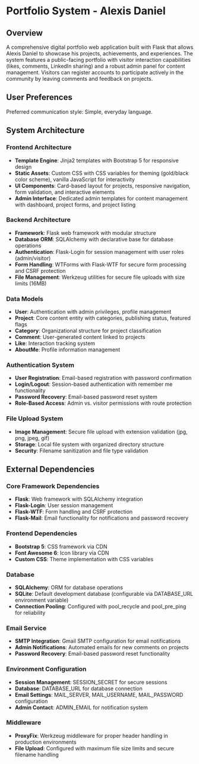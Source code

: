# Portfolio System - Alexis Daniel

## Overview
A comprehensive digital portfolio web application built with Flask that allows Alexis Daniel to showcase his projects, achievements, and experiences. The system features a public-facing portfolio with visitor interaction capabilities (likes, comments, LinkedIn sharing) and a robust admin panel for content management. Visitors can register accounts to participate actively in the community by leaving comments and feedback on projects.

## User Preferences
Preferred communication style: Simple, everyday language.

## System Architecture

### Frontend Architecture
- **Template Engine**: Jinja2 templates with Bootstrap 5 for responsive design
- **Static Assets**: Custom CSS with CSS variables for theming (gold/black color scheme), vanilla JavaScript for interactivity
- **UI Components**: Card-based layout for projects, responsive navigation, form validation, and interactive elements
- **Admin Interface**: Dedicated admin templates for content management with dashboard, project forms, and project listing

### Backend Architecture
- **Framework**: Flask web framework with modular structure
- **Database ORM**: SQLAlchemy with declarative base for database operations
- **Authentication**: Flask-Login for session management with user roles (admin/visitor)
- **Form Handling**: WTForms with Flask-WTF for secure form processing and CSRF protection
- **File Management**: Werkzeug utilities for secure file uploads with size limits (16MB)

### Data Models
- **User**: Authentication with admin privileges, profile management
- **Project**: Core content entity with categories, publishing status, featured flags
- **Category**: Organizational structure for project classification
- **Comment**: User-generated content linked to projects
- **Like**: Interaction tracking system
- **AboutMe**: Profile information management

### Authentication System
- **User Registration**: Email-based registration with password confirmation
- **Login/Logout**: Session-based authentication with remember me functionality
- **Password Recovery**: Email-based password reset system
- **Role-Based Access**: Admin vs. visitor permissions with route protection

### File Upload System
- **Image Management**: Secure file upload with extension validation (jpg, png, jpeg, gif)
- **Storage**: Local file system with organized directory structure
- **Security**: Filename sanitization and file type validation

## External Dependencies

### Core Framework Dependencies
- **Flask**: Web framework with SQLAlchemy integration
- **Flask-Login**: User session management
- **Flask-WTF**: Form handling and CSRF protection
- **Flask-Mail**: Email functionality for notifications and password recovery

### Frontend Dependencies
- **Bootstrap 5**: CSS framework via CDN
- **Font Awesome 6**: Icon library via CDN
- **Custom CSS**: Theme implementation with CSS variables

### Database
- **SQLAlchemy**: ORM for database operations
- **SQLite**: Default development database (configurable via DATABASE_URL environment variable)
- **Connection Pooling**: Configured with pool_recycle and pool_pre_ping for reliability

### Email Service
- **SMTP Integration**: Gmail SMTP configuration for email notifications
- **Admin Notifications**: Automated emails for new comments on projects
- **Password Recovery**: Email-based password reset functionality

### Environment Configuration
- **Session Management**: SESSION_SECRET for secure sessions
- **Database**: DATABASE_URL for database connection
- **Email Settings**: MAIL_SERVER, MAIL_USERNAME, MAIL_PASSWORD configuration
- **Admin Contact**: ADMIN_EMAIL for notification system

### Middleware
- **ProxyFix**: Werkzeug middleware for proper header handling in production environments
- **File Upload**: Configured with maximum file size limits and secure filename handling